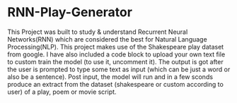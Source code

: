 # RNN-Play-Generator
This Project was built to study & understand Recurrent Neural Networks(RNN) which are considered the best for Natural Language Processing(NLP).
This project makes use of the Shakespeare play dataset from google. I have also included a code block to upload your own text file to custom train the model (to use it, uncomment it).
The output is got after the user is prompted to type some text as input (which can be just a word or also be a sentence). Post input, the model will run and in a few sconds produce an extract from the dataset (shakespeare or custom according to user) of a play, poem or movie script.
